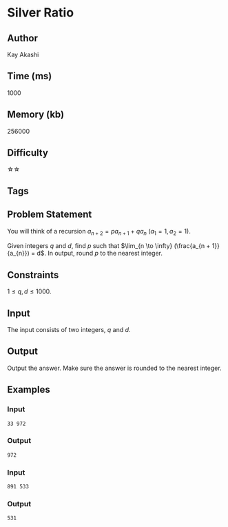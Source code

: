 # Silver Ratio

## Author

Kay Akashi

## Time (ms)

1000

## Memory (kb)

256000

## Difficulty

☆☆

## Tags

## Problem Statement 

You will think of a recursion $a_{n + 2} = pa_{n + 1} + qa_{n}$ $(a_{1} = 1, a_{2} = 1)$.

Given integers $q$ and $d$, find $p$ such that $\lim_{n \to \infty} (\frac{a_{n + 1}}{a_{n}}) = d$. In output, round $p$ to the nearest integer. 

## Constraints

$1 \leq q, d \leq 1000$.

## Input

The input consists of two integers, $q$ and $d$.

## Output

Output the answer. Make sure the answer is rounded to the nearest integer.

## Examples

### Input

```
33 972
```

### Output

```
972
```

### Input

```
891 533
```

### Output
```
531
```

